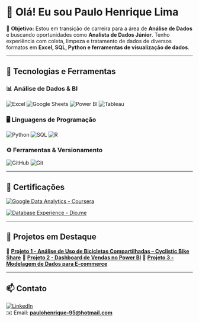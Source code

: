 # 👋 Olá! Eu sou Paulo Henrique Lima

🎯 **Objetivo:** Estou em transição de carreira para a área de **Análise de Dados** e buscando oportunidades como **Analista de Dados Júnior**. Tenho experiência com coleta, limpeza e tratamento de dados de diversos formatos em **Excel, SQL, Python e ferramentas de visualização de dados**.

---

## 🚀 Tecnologias e Ferramentas

### 📊 **Análise de Dados & BI**
![Excel](https://img.shields.io/badge/Excel-217346?style=for-the-badge&logo=microsoft-excel&logoColor=white)
![Google Sheets](https://img.shields.io/badge/Google%20Sheets-34A853?style=for-the-badge&logo=googlesheets&logoColor=white)
![Power BI](https://img.shields.io/badge/Power%20BI-F2C811?style=for-the-badge&logo=powerbi&logoColor=black)
![Tableau](https://img.shields.io/badge/Tableau-E97627?style=for-the-badge&logo=tableau&logoColor=white)

### 🖥 **Linguagens de Programação**
![Python](https://img.shields.io/badge/Python-3776AB?style=for-the-badge&logo=python&logoColor=white)
![SQL](https://img.shields.io/badge/SQL-4479A1?style=for-the-badge&logo=postgresql&logoColor=white)
![R](https://img.shields.io/badge/R-276DC3?style=for-the-badge&logo=r&logoColor=white)

### ⚙️ **Ferramentas & Versionamento**
![GitHub](https://img.shields.io/badge/GitHub-181717?style=for-the-badge&logo=github&logoColor=white)
![Git](https://img.shields.io/badge/Git-F05032?style=for-the-badge&logo=git&logoColor=white)

---

## 📜 Certificações
[![Google Data Analytics - Coursera](https://img.shields.io/badge/Google%20Data%20Analytics-Coursera-2A73CC?style=for-the-badge&logo=Coursera&logoColor=white)](https://www.coursera.org/account/accomplishments/professional-cert/BR1E3LSTNLZF)

[![Database Experience - Dio.me](https://img.shields.io/badge/Database%20Experience-DIO.me-EC1C24?style=for-the-badge&logo=data&logoColor=white)](https://hermes.dio.me/certificates/KXFPS7N3.pdf)


---

## 📂 Projetos em Destaque
🔹 **[Projeto 1 - Análise de Uso de Bicicletas Compartilhadas – Cyclistic Bike Share](https://github.com/paulohenriquelima95/cyclistic-bike-share-analysis/blob/main/README.md)**
🔹 **[Projeto 2 - Dashboard de Vendas no Power BI](#)**
🔹 **[Projeto 3 - Modelagem de Dados para E-commerce](#)**

---

## 📫 Contato
[![LinkedIn](https://img.shields.io/badge/LinkedIn-0077B5?style=for-the-badge&logo=linkedin&logoColor=white)](https://www.linkedin.com/in/paulohenriquelima95/)  
✉️ Email: **paulohenrique-95@hotmail.com**
